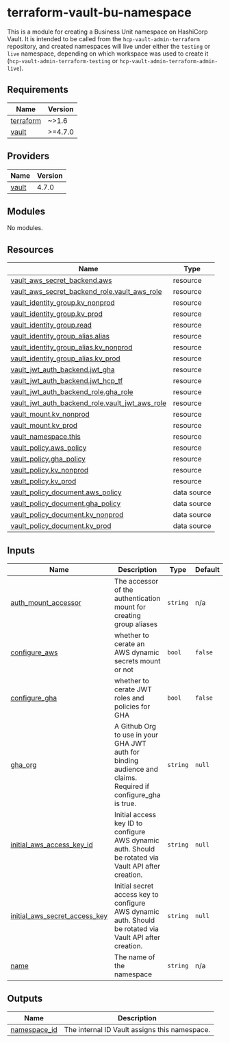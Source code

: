 # terraform-vault-bu-namespace
This is a module for creating a Business Unit namespace on HashiCorp Vault. It is intended to be called from the `hcp-vault-admin-terraform` repository, and created namespaces
will live under either the `testing` or `live` namespace, depending on which workspace was used to create it (`hcp-vault-admin-terraform-testing` or `hcp-vault-admin-terraform-admin-live`).

<!-- BEGIN_TF_DOCS -->
## Requirements

| Name | Version |
|------|---------|
| <a name="requirement_terraform"></a> [terraform](#requirement\_terraform) | ~>1.6 |
| <a name="requirement_vault"></a> [vault](#requirement\_vault) | >=4.7.0 |

## Providers

| Name | Version |
|------|---------|
| <a name="provider_vault"></a> [vault](#provider\_vault) | 4.7.0 |

## Modules

No modules.

## Resources

| Name | Type |
|------|------|
| [vault_aws_secret_backend.aws](https://registry.terraform.io/providers/hashicorp/vault/latest/docs/resources/aws_secret_backend) | resource |
| [vault_aws_secret_backend_role.vault_aws_role](https://registry.terraform.io/providers/hashicorp/vault/latest/docs/resources/aws_secret_backend_role) | resource |
| [vault_identity_group.kv_nonprod](https://registry.terraform.io/providers/hashicorp/vault/latest/docs/resources/identity_group) | resource |
| [vault_identity_group.kv_prod](https://registry.terraform.io/providers/hashicorp/vault/latest/docs/resources/identity_group) | resource |
| [vault_identity_group.read](https://registry.terraform.io/providers/hashicorp/vault/latest/docs/resources/identity_group) | resource |
| [vault_identity_group_alias.alias](https://registry.terraform.io/providers/hashicorp/vault/latest/docs/resources/identity_group_alias) | resource |
| [vault_identity_group_alias.kv_nonprod](https://registry.terraform.io/providers/hashicorp/vault/latest/docs/resources/identity_group_alias) | resource |
| [vault_identity_group_alias.kv_prod](https://registry.terraform.io/providers/hashicorp/vault/latest/docs/resources/identity_group_alias) | resource |
| [vault_jwt_auth_backend.jwt_gha](https://registry.terraform.io/providers/hashicorp/vault/latest/docs/resources/jwt_auth_backend) | resource |
| [vault_jwt_auth_backend.jwt_hcp_tf](https://registry.terraform.io/providers/hashicorp/vault/latest/docs/resources/jwt_auth_backend) | resource |
| [vault_jwt_auth_backend_role.gha_role](https://registry.terraform.io/providers/hashicorp/vault/latest/docs/resources/jwt_auth_backend_role) | resource |
| [vault_jwt_auth_backend_role.vault_jwt_aws_role](https://registry.terraform.io/providers/hashicorp/vault/latest/docs/resources/jwt_auth_backend_role) | resource |
| [vault_mount.kv_nonprod](https://registry.terraform.io/providers/hashicorp/vault/latest/docs/resources/mount) | resource |
| [vault_mount.kv_prod](https://registry.terraform.io/providers/hashicorp/vault/latest/docs/resources/mount) | resource |
| [vault_namespace.this](https://registry.terraform.io/providers/hashicorp/vault/latest/docs/resources/namespace) | resource |
| [vault_policy.aws_policy](https://registry.terraform.io/providers/hashicorp/vault/latest/docs/resources/policy) | resource |
| [vault_policy.gha_policy](https://registry.terraform.io/providers/hashicorp/vault/latest/docs/resources/policy) | resource |
| [vault_policy.kv_nonprod](https://registry.terraform.io/providers/hashicorp/vault/latest/docs/resources/policy) | resource |
| [vault_policy.kv_prod](https://registry.terraform.io/providers/hashicorp/vault/latest/docs/resources/policy) | resource |
| [vault_policy_document.aws_policy](https://registry.terraform.io/providers/hashicorp/vault/latest/docs/data-sources/policy_document) | data source |
| [vault_policy_document.gha_policy](https://registry.terraform.io/providers/hashicorp/vault/latest/docs/data-sources/policy_document) | data source |
| [vault_policy_document.kv_nonprod](https://registry.terraform.io/providers/hashicorp/vault/latest/docs/data-sources/policy_document) | data source |
| [vault_policy_document.kv_prod](https://registry.terraform.io/providers/hashicorp/vault/latest/docs/data-sources/policy_document) | data source |

## Inputs

| Name | Description | Type | Default | Required |
|------|-------------|------|---------|:--------:|
| <a name="input_auth_mount_accessor"></a> [auth\_mount\_accessor](#input\_auth\_mount\_accessor) | The accessor of the authentication mount for creating group aliases | `string` | n/a | yes |
| <a name="input_configure_aws"></a> [configure\_aws](#input\_configure\_aws) | whether to cerate an AWS dynamic secrets mount or not | `bool` | `false` | no |
| <a name="input_configure_gha"></a> [configure\_gha](#input\_configure\_gha) | whether to cerate JWT roles and policies for GHA | `bool` | `false` | no |
| <a name="input_gha_org"></a> [gha\_org](#input\_gha\_org) | A Github Org to use in your GHA JWT auth for binding audience and claims. Required if configure\_gha is true. | `string` | `null` | no |
| <a name="input_initial_aws_access_key_id"></a> [initial\_aws\_access\_key\_id](#input\_initial\_aws\_access\_key\_id) | Initial access key ID to configure AWS dynamic auth. Should be rotated via Vault API after creation. | `string` | `null` | no |
| <a name="input_initial_aws_secret_access_key"></a> [initial\_aws\_secret\_access\_key](#input\_initial\_aws\_secret\_access\_key) | Initial secret access key to configure AWS dynamic auth. Should be rotated via Vault API after creation. | `string` | `null` | no |
| <a name="input_name"></a> [name](#input\_name) | The name of the namespace | `string` | n/a | yes |

## Outputs

| Name | Description |
|------|-------------|
| <a name="output_namespace_id"></a> [namespace\_id](#output\_namespace\_id) | The internal ID Vault assigns this namespace. |
<!-- END_TF_DOCS -->
